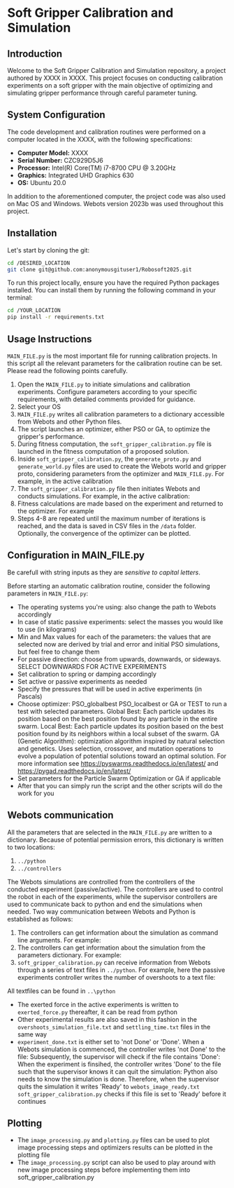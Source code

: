 # Soft Gripper Calibration and Simulation

## Introduction

Welcome to the Soft Gripper Calibration and Simulation repository, a project authored by XXXX in XXXX. This project focuses on conducting calibration experiments on a soft gripper with the main objective of optimizing and simulating gripper performance through careful parameter tuning.

## System Configuration

The code development and calibration routines were performed on a computer located in the XXXX, with the following specifications:
- **Computer Model:** XXXX
- **Serial Number:** CZC929D5J6
- **Processor:** Intel(R) Core(TM) i7-8700 CPU @ 3.20GHz
- **Graphics:** Integrated UHD Graphics 630
- **OS:** Ubuntu 20.0

In addition to the aforementioned computer, the project code was also used on Mac OS and Windows. Webots version 2023b was used throughout this project.

## Installation

Let's start by cloning the git:

```bash
cd /DESIRED_LOCATION
git clone git@github.com:anonymousgituser1/Robosoft2025.git
```

To run this project locally, ensure you have the required Python packages installed. You can install them by running the following command in your terminal:

```bash
cd /YOUR_LOCATION
pip install -r requirements.txt
```

## Usage Instructions

`MAIN_FILE.py` is the most important file for running calibration projects. In this script all the relevant parameters for the calibration routine can be set. Please read the following points carefully.

1. Open the `MAIN_FILE.py` to initiate simulations and calibration experiments. Configure parameters according to your specific requirements, with detailed comments provided for guidance.
2. Select your OS
3. `MAIN_FILE.py` writes all calibration parameters to a dictionary accessible from Webots and other Python files. 
4. The script launches an optimizer, either PSO or GA, to optimize the gripper's performance. 
5. During fitness computation, the `soft_gripper_calibration.py` file is launched in the fitness computation of a proposed solution. 
6. Inside `soft_gripper_calibration.py`, the `generate_proto.py` and `generate_world.py` files are used to create the Webots world and gripper proto, considering parameters from the optimizer and `MAIN_FILE.py`. For example, in the active calibration
7. The `soft_gripper_calibration.py` file then initiates Webots and conducts simulations. For example, in the active calibration: 
8. Fitness calculations are made based on the experiment and returned to the optimizer. For example
9. Steps 4-8 are repeated until the maximum number of iterations is reached, and the data is saved in CSV files in the `/data` folder. Optionally, the convergence of the optimizer can be plotted. 

## Configuration in MAIN_FILE.py

Be carefull with string inputs as they are *sensitive to capital letters*.

Before starting an automatic calibration routine, consider the following parameters in `MAIN_FILE.py`:
* The operating systems you're using: also change the path to Webots accordingly
* In case of static passive experiments: select the masses you would like to use (in kilograms)
* Min and Max values for each of the parameters: the values that are selected now are derived by trial and error and initial PSO simulations, but feel free to change them
* For passive direction: choose from upwards, downwards, or sideways. SELECT DOWNWARDS FOR ACTIVE EXPERIMENTS 
* Set calibration to spring or damping accordingly
* Set active or passive experiments as needed
* Specify the pressures that will be used in active experiments (in Pascals)
* Choose optimizer: PSO_globalbest PSO_localbest or GA or TEST to run a test with selected parameters. Global Best: Each particle updates its position based on the best position found by any particle in the entire swarm. Local Best: Each particle updates its position based on the best position found by its neighbors within a local subset of the swarm. GA (Genetic Algorithm): optimization algorithm inspired by natural selection and genetics. Uses selection, crossover, and mutation operations to evolve a population of potential solutions toward an optimal solution. For more information see https://pyswarms.readthedocs.io/en/latest/ and https://pygad.readthedocs.io/en/latest/ 
* Set parameters for the Particle Swarm Optimization or GA if applicable
* After that you can simply run the script and the other scripts will do the work for you

## Webots communication

All the parameters that are selected in the `MAIN_FILE.py` are written to a dictionary. Because of potential permission errors, this dictionary is written to two locations:
1. `../python`
2. `../controllers`

The Webots simulations are controlled from the controllers of the conducted experiment (passive/active). The controllers are used to control the robot in each of the experiments, while the supervisor controllers are used to communicate back to python and end the simulations when needed. Two way communication between Webots and Python is established as follows:
1. The controllers can get information about the simulation as command line arguments. For example: 
2. The controllers can get information about the simulation from the parameters dictionary. For example: 
3. `soft_gripper_calibration.py` can receive information from Webots through a series of text files in `../python`. For example, here the passive experiments controller writes the number of overshoots to a text file: 

All textfiles can be found in `..\python`

* The exerted force in the active experiments is written to `exerted_force.py` 
thereafter, it can be read from python 
* Other experimental results are also saved in this fashion in the `overshoots_simulation_file.txt` and `settling_time.txt` files in the same way
* `experiment_done.txt` is either set to 'not Done' or 'Done'. When a Webots simulation is commenced, the controller writes 'not Done' to the file: 
Subsequently, the supervisor will check if the file contains 'Done':
When the experiment is finsihed, the controller writes 'Done' to the file such that the supervisor knows it can quit the simulation: 
Python also needs to know the simulation is done. Therefore, when the supervisor quits the simulation it writes 'Ready' to `webots_image_ready.txt`
`soft_gripper_calibration.py` checks if this file is set to 'Ready' before it continues

## Plotting

* The `image_processing.py` and `plotting.py` files can be used to plot image processing steps and optimizers results can be plotted in the plotting file
* The `image_processing.py` script can also be used to play around with new image processing steps before implementing them into soft_gripper_calibration.py



